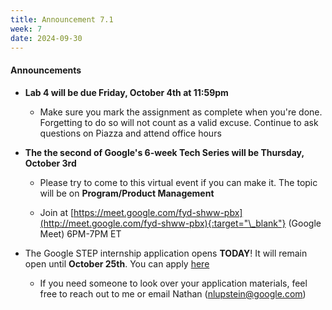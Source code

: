 ```yaml
---
title: Announcement 7.1
week: 7
date: 2024-09-30
---
```


#### **Announcements**

- **Lab 4 will be due Friday, October 4th at 11:59pm**
  - Make sure you mark the assignment as complete when you're done. Forgetting to do so will not count as a valid excuse. Continue to ask questions on Piazza and attend office hours
- **The the second of Google's 6-week Tech Series will be Thursday, October 3rd**
   - Please try to come to this virtual event if you can make it. The topic will be on **Program/Product Management** 

   - Join at [https://meet.google.com/fyd-shww-pbx](http://meet.google.com/fyd-shww-pbx){:target="\_blank"} (Google Meet) 
6PM-7PM ET

- The Google STEP internship application opens **TODAY**! It will remain open until **October 25th**. You can apply [here](https://www.google.com/about/careers/applications/jobs/results/122462543208686278-step-intern-first-year-bachelors-student-summer-2025?q=STEP#!t=jo&jid=127025001&)
  - If you need someone to look over your application materials, feel free to reach out to me or email Nathan (nlupstein@google.com)
